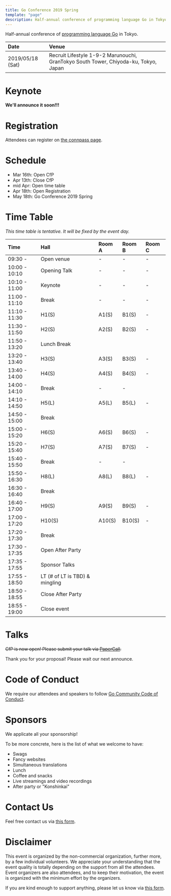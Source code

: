 ```yaml
---
title: Go Conference 2019 Spring
template: "page"
description: Half-annual conference of programming language Go in Tokyo.
---
```



Half-annual conference of [programming language Go](https://golang.org) in Tokyo.

|Date             | Venue                                                                                |
|:----------------|:-------------------------------------------------------------------------------------|
|2019/05/18 (Sat) | Recruit Lifestyle  1-9-2 Marunouchi, GranTokyo South Tower, Chiyoda-ku, Tokyo, Japan |

# Keynote

__We'll announce it soon!!!__

# Registration

Attendees can register on [the connpass page](https://gocon.connpass.com/event/124530/).

# Schedule

* Mar 16th: Open CfP
* Apr 13th: Close CfP
* mid Apr: Open time table
* Apr 18th: Open Registration
* May 18th: Go Conference 2019 Spring

# Time Table

*This time table is tentative. It will be fixed by the event day.*

|Time          | Hall         | Room A            | Room B | Room C|
|:-------------|:-------------|:------------------|:-------|:------|
|09:30 -       | Open venue   | -                 | -      | -     |
|10:00 - 10:10 | Opening Talk | -                 | -      | -     |
|10:10 - 11:00 | Keynote      | -                 | -      | -     |
|11:00 - 11:10 | Break        | -                 | -      | -     |
|11:10 - 11:30 | H1(S)        | A1(S)             | B1(S)  | -     |
|11:30 - 11:50 | H2(S)        | A2(S)             | B2(S)  | -     |
|11:50 - 13:20 | Lunch Break  |                   |        |       |
|13:20 - 13:40 | H3(S)        | A3(S)             | B3(S)  | -     |
|13:40 - 14:00 | H4(S)        | A4(S)             | B4(S)  | -     |
|14:00 - 14:10 | Break        | -                 | -      |       |
|14:10 - 14:50 | H5(L)        | A5(L)             | B5(L)  | -     |
|14:50 - 15:00 | Break        |                   |        |       |
|15:00 - 15:20 | H6(S)        | A6(S)             | B6(S)  | -     |
|15:20 - 15:40 | H7(S)        | A7(S)             | B7(S)  | -     |
|15:40 - 15:50 | Break        | -                 | -      |       |
|15:50 - 16:30 | H8(L)        | A8(L)             | B8(L)  | -     |
|16:30 - 16:40 | Break        |                   |        |       |
|16:40 - 17:00 | H9(S)        | A9(S)             | B9(S)  | -     |
|17:00 - 17:20 | H10(S)       | A10(S)            | B10(S) | -     |
|17:20 - 17:30 | Break        |                   |        |       |
|17:30 - 17:35 | Open After Party ||||
|17:35 - 17:55 | Sponsor Talks ||||
|17:55 - 18:50 | LT (# of LT is TBD) & mingling ||||
|18:50 - 18:55 | Close After Party ||||
|18:55 - 19:00 | Close event ||||

# Talks

~~CfP is now open! Please submit your talk via [PaperCall](https://www.papercall.io/gocon-tokyo-2019).~~

Thank you for your proposal!
Please wait our next announce.


# Code of Conduct

We require our attendees and speakers to follow [Go Community Code of Conduct](https://golang.org/conduct).

# Sponsors

We applicate all your sponsorship!

To be more concrete, here is the list of what we welcome to have:

* Swags
* Fancy websites
* Simultaneous translations
* Lunch
* Coffee and snacks
* Live streamings and video recordings
* After party or "Konshinkai"

# Contact Us

Feel free contact us via [this form](https://goo.gl/forms/h2KlFhUDoFs6rLnh2).

# Disclaimer

This event is organized by the non-commercial organization, further more, by a few individual volunteers.
We appreciate your understanding that the event quality is totally depending on the support from all the attendees.
Event organizers are also attendees, and to keep their motivation, the event is organized with the minimum effort by the organizers. 

If you are kind enough to support anything, please let us know via [this form](https://goo.gl/forms/h2KlFhUDoFs6rLnh2).
